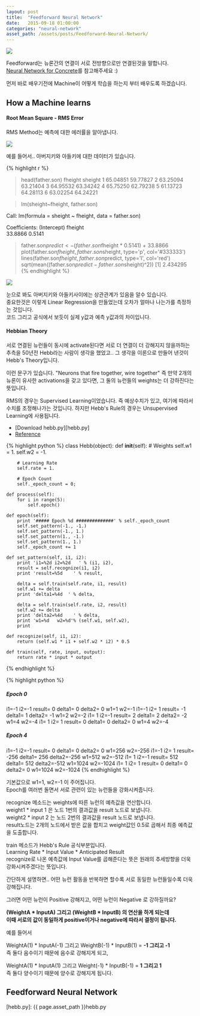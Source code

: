 ```yaml
---
layout: post
title:  "Feedforward Neural Network"
date:   2015-09-18 01:00:00
categories: "neural-network"
asset_path: /assets/posts/Feedforward-Neural-Network/
---
```

<div>
    <img src="{{ page.asset_path }}chappie.jpg" class="img-responsive img-rounded">
</div>

Feedforward는 뉴론간의 연결이 서로 전방향으로만 연결된것을 말합니다.<br>
[Neural Network for Concrete][ref-concrete]를 참고해주세요 :)

먼저 바로 배우기전에 Machine이 어떻게 학습을 하는지 부터 배우도록 하겠습니다.
 

## How a Machine learns

#### Root Mean Square - RMS Error

RMS Method는 예측에 대한 에러률을 알아냅니다.

<img src="{{ page.asset_path }}rms.png" class="img-responsive img-rounded">

예를 들어서.. 아버지키와 아들키에 대한 데이터가 있습니다.

{% highlight r %}
> head(father.son)
   fheight  sheight
1 65.04851 59.77827
2 63.25094 63.21404
3 64.95532 63.34242
4 65.75250 62.79238
5 61.13723 64.28113
6 63.02254 64.24221

> lm(sheight~fheight, father.son)

Call:
lm(formula = sheight ~ fheight, data = father.son)

Coefficients:
(Intercept)      fheight  
    33.8866       0.5141 
    
> father.son$predict <- (father.son$fheight * 0.5141) + 33.8866
> plot(father.son$fheight, father.son$sheight, type='p', col='#333333')
> lines(father.son$fheight, father.son$predict, type='l', col='red')
> sqrt(mean((father.son$predict - father.son$sheight)^2))
[1] 2.434295
{% endhighlight %}

<img src="{{ page.asset_path }}father-son.png" class="img-responsive img-rounded">

눈으로 봐도 아버지키와 아들키사이에는 상관관계가 있음을 알수 있습니다.<br>
중요한것은 이렇게 Linear Regression을 만들었는데 오차가 얼마나 나는가를 측정하는 것입니다.<br>
코드 그리고 공식에서 보듯이 실제 y값과 예측 y값과의 차이입니다.

#### Hebbian Theory

서로 연결된 뉴런들이 동시에 activate된다면 서로 더 연결이 더 강해지지 않을까하는 추측을 50년전 Hebb라는 사람이 생각을 했었고.. 
그 생각을 이론으로 만들어 낸것이  Hebb's Theory입니다. 

이런 문구가 있습니다.  "Neurons that fire together, wire together"
즉 만약 2개의 뉴론이 유사한 activations을 갖고 있다면, 그 둘의 뉴런들의 weights는 더 강하진다는 뜻입니다.

RMS의 경우는 Supervised Learning이었습니다. 즉 예상수치가 있고, 여기에 따라서 수치를 조정해나가는 것입니다.
하지만 Hebb's Rule의 경우는 Unsupervised Learning에 사용됩니다. 


* [Download hebb.py][hebb.py]
* [Reference][ref-hebb]

{% highlight python %}
class Hebb(object):
    def __init__(self):
        # Weights
        self.w1 = 1.
        self.w2 = -1.
        
        # Learning Rate
        self.rate = 1.

        # Epoch Count
        self._epoch_count = 0;

    def process(self):
        for i in range(5):
            self.epoch()

    def epoch(self):
        print '##### Epoch %d ##############' % self._epoch_count
        self.set_pattern(-1., -1.)
        self.set_pattern(-1., 1.)
        self.set_pattern(1., -1.)
        self.set_pattern(1., 1.)
        self._epoch_count += 1

    def set_pattern(self, i1, i2):
        print 'i1=%2d i2=%2d   ' % (i1, i2),
        result = self.recognize(i1, i2)
        print 'result=%5d    ' % result,

        delta = self.train(self.rate, i1, result)
        self.w1 += delta
        print 'delta1=%4d  ' % delta,

        delta = self.train(self.rate, i2, result)
        self.w2 += delta
        print 'delta2=%4d    ' % delta,
        print 'w1=%d   w2=%d'% (self.w1, self.w2),
        print

    def recognize(self, i1, i2):
        return (self.w1 * i1 + self.w2 * i2) * 0.5

    def train(self, rate, input, output):
        return rate * input * output
{% endhighlight %}

{% highlight python %}
##### Epoch 0 ##############
i1=-1 i2=-1    result=    0     delta1=   0   delta2=   0     w1=1   w2=-1
i1=-1 i2= 1    result=   -1     delta1=   1   delta2=  -1     w1=2   w2=-2
i1= 1 i2=-1    result=    2     delta1=   2   delta2=  -2     w1=4   w2=-4
i1= 1 i2= 1    result=    0     delta1=   0   delta2=   0     w1=4   w2=-4

##### Epoch 4 ##############
i1=-1 i2=-1    result=    0     delta1=   0   delta2=   0     w1=256   w2=-256
i1=-1 i2= 1    result= -256     delta1= 256   delta2=-256     w1=512   w2=-512
i1= 1 i2=-1    result=  512     delta1= 512   delta2=-512     w1=1024   w2=-1024
i1= 1 i2= 1    result=    0     delta1=   0   delta2=   0     w1=1024   w2=-1024
{% endhighlight %}


기본값으로 w1=1, w2=-1 이 주어집니다.<br>
Epoch를 여러번 돌면서 서로 관련이 있는 뉴런들을 강화시켜줍니다.

recognize 메소드는 weights에 따른 뉴런의 예측값을 연산합니다.<br>
weight1 * input 1 은 노드 1번의 결과값을 result 노드로 보냅니다.<br>
weight2 * input 2 는 노드 2번의 결과값을 result 노드로 보냅니다.<br>
result노드는 2개의 노드에서 받은 값을 합치고 weight값인 0.5로 곱해서 최종 예측값을 도출합니다. 

train 메소드가 Hebb's Rule 공식부분입니다.<br>
Learning Rate * Input Value * Anticipated Result<br>
recognize로 나온 예측값에 Input Value를 곱해준다는 뜻은 원래의 추세방향을 더욱 강화시켜주겠다는 뜻입니다.<br>

간단하게 설명하면.. 어떤 뉴런 활동을 반복하면 할수록 서로 동일한 뉴런들일수록 더욱 강해집니다.
 
그러면 어떤 뉴런이 Positive 강해지고, 어떤 뉴런이 Negative 로 강하질까요?

**(WeightA * InputA) 그리고 (WeightB * InputB) 의 연산을 하게 되는데 <br>
이때 서로의 값이 동일하게 positive이거나 negative에 따라서 결정이 됩니다.**

예를 들어서 

WeightA(1) * InputA(-1) 그리고 WeightB(-1) * InputB(1) = **-1 그리고 -1**<br>
즉 둘다 음수이기 때문에 음수로 강해지게 되고, 

WeightA(1) * InputA(1) 그리고 Weight(-1) * InputB(-1) = **1 그리고 1**<br>
즉 둘다 양수이기 때문에 양수로 강해지게 됩니다.


## Feedforward Neural Network




[hebb.py]: {{ page.asset_path }}hebb.py

[ref-concrete]: http://andersonjo.github.io/neural-network/2015/07/25/Neural-Network-for-concrete/
[ref-hebb]: https://wiki.eyewire.org/en/Hebb's_rule